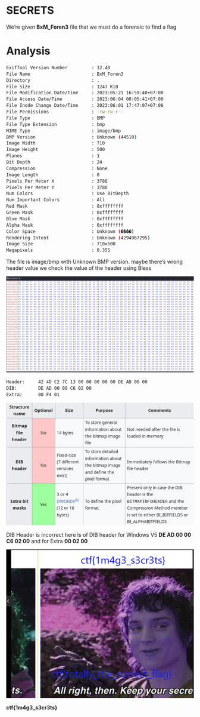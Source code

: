 # SECRETS

We’re given **BxM_Foren3** file that we must do a forensic to find a flag

# Analysis

```bash
ExifTool Version Number         : 12.40
File Name                       : BxM_Foren3
Directory                       : .
File Size                       : 1247 KiB
File Modification Date/Time     : 2023:05:21 16:59:40+07:00
File Access Date/Time           : 2023:06:04 00:05:41+07:00
File Inode Change Date/Time     : 2023:06:01 17:47:07+07:00
File Permissions                : -rw-rw-r--
File Type                       : BMP
File Type Extension             : bmp
MIME Type                       : image/bmp
BMP Version                     : Unknown (44510)
Image Width                     : 710
Image Height                    : 500
Planes                          : 1
Bit Depth                       : 24
Compression                     : None
Image Length                    : 0
Pixels Per Meter X              : 3780
Pixels Per Meter Y              : 3780
Num Colors                      : Use BitDepth
Num Important Colors            : All
Red Mask                        : 0xffffffff
Green Mask                      : 0xffffffff
Blue Mask                       : 0xffffffff
Alpha Mask                      : 0xffffffff
Color Space                     : Unknown (����)
Rendering Intent                : Unknown (4294967295)
Image Size                      : 710x500
Megapixels                      : 0.355
```

The file is image/bmp with Unknown BMP version. maybe there’s wrong header value we check the value of the header using Bless

![Bless](assets/bless1.png)

```bash
Header:     42 4D C2 7C 13 00 00 00 00 00 DE AD 00 00
DIB:	    DE AD 00 00 C6 02 00
Extra:      00 F4 01
```

![BMP](assets/bmp.png)

DIB Header is incorrect here is of DIB header for Windows V5
**DE AD 00 00 C6 02 00**
and for Extra
**00 02 00**

![SS](assets/ss.png)

**ctf{1m4g3_s3cr3ts}**
